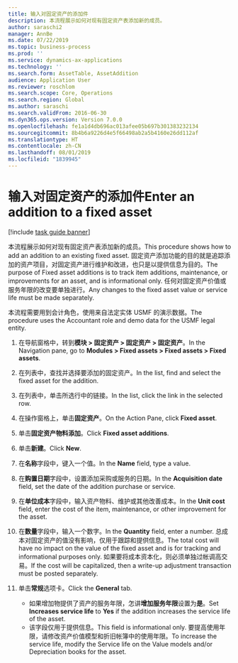 ```yaml
---
title: 输入对固定资产的添加件
description: 本流程展示如何对现有固定资产表添加新的成员。
author: saraschi2
manager: AnnBe
ms.date: 07/22/2019
ms.topic: business-process
ms.prod: ''
ms.service: dynamics-ax-applications
ms.technology: ''
ms.search.form: AssetTable, AssetAddition
audience: Application User
ms.reviewer: roschlom
ms.search.scope: Core, Operations
ms.search.region: Global
ms.author: saraschi
ms.search.validFrom: 2016-06-30
ms.dyn365.ops.version: Version 7.0.0
ms.openlocfilehash: fe1a1d4db696ac013afee05b697b301383232134
ms.sourcegitcommit: 8b4b6a9226d4e5f66498ab2a5b4160e26dd112af
ms.translationtype: HT
ms.contentlocale: zh-CN
ms.lasthandoff: 08/01/2019
ms.locfileid: "1839945"
---
```

# <a name="enter-an-addition-to-a-fixed-asset"></a><span data-ttu-id="d3ea4-103">输入对固定资产的添加件</span><span class="sxs-lookup"><span data-stu-id="d3ea4-103">Enter an addition to a fixed asset</span></span>

[!include [task guide banner](../../includes/task-guide-banner.md)]

<span data-ttu-id="d3ea4-104">本流程展示如何对现有固定资产表添加新的成员。</span><span class="sxs-lookup"><span data-stu-id="d3ea4-104">This procedure shows how to add an addition to an existing fixed asset.</span></span> <span data-ttu-id="d3ea4-105">固定资产添加功能的目的就是追踪添加的资产项目，对固定资产进行维护和改进，也只是以提供信息为目的。</span><span class="sxs-lookup"><span data-stu-id="d3ea4-105">The purpose of Fixed asset additions is to track item additions, maintenance, or improvements for an asset, and is informational only.</span></span> <span data-ttu-id="d3ea4-106">任何对固定资产价值或服务年限的改变要单独进行。</span><span class="sxs-lookup"><span data-stu-id="d3ea4-106">Any changes to the fixed asset value or service life must be made separately.</span></span>   

<span data-ttu-id="d3ea4-107">本流程需要用到会计角色，使用来自法定实体 USMF 的演示数据。</span><span class="sxs-lookup"><span data-stu-id="d3ea4-107">The procedure uses the Accountant role and demo data for the USMF legal entity.</span></span>

1. <span data-ttu-id="d3ea4-108">在导航窗格中，转到**模块 > 固定资产 > 固定资产 > 固定资产**。</span><span class="sxs-lookup"><span data-stu-id="d3ea4-108">In the Navigation pane, go to **Modules > Fixed assets > Fixed assets > Fixed assets**.</span></span>
2. <span data-ttu-id="d3ea4-109">在列表中，查找并选择要添加的固定资产。</span><span class="sxs-lookup"><span data-stu-id="d3ea4-109">In the list, find and select the fixed asset for the addition.</span></span>
3. <span data-ttu-id="d3ea4-110">在列表中，单击所选行中的链接。</span><span class="sxs-lookup"><span data-stu-id="d3ea4-110">In the list, click the link in the selected row.</span></span>
4. <span data-ttu-id="d3ea4-111">在操作窗格上，单击**固定资产**。</span><span class="sxs-lookup"><span data-stu-id="d3ea4-111">On the Action Pane, click **Fixed asset**.</span></span>
5. <span data-ttu-id="d3ea4-112">单击**固定资产物料添加**。</span><span class="sxs-lookup"><span data-stu-id="d3ea4-112">Click **Fixed asset additions**.</span></span>
6. <span data-ttu-id="d3ea4-113">单击**新建**。</span><span class="sxs-lookup"><span data-stu-id="d3ea4-113">Click **New**.</span></span>
7. <span data-ttu-id="d3ea4-114">在**名称**字段中，键入一个值。</span><span class="sxs-lookup"><span data-stu-id="d3ea4-114">In the **Name** field, type a value.</span></span>
8. <span data-ttu-id="d3ea4-115">在**购置日期**字段中，设置添加采购或服务的日期。</span><span class="sxs-lookup"><span data-stu-id="d3ea4-115">In the **Acquisition date** field, set the date of the addition purchase or service.</span></span>
9. <span data-ttu-id="d3ea4-116">在**单位成本**字段中，输入资产物料、维护或其他改善成本。</span><span class="sxs-lookup"><span data-stu-id="d3ea4-116">In the **Unit cost** field, enter the cost of the item, maintenance, or other improvement for the asset.</span></span>
10. <span data-ttu-id="d3ea4-117">在**数量**字段中，输入一个数字。</span><span class="sxs-lookup"><span data-stu-id="d3ea4-117">In the **Quantity** field, enter a number.</span></span> <span data-ttu-id="d3ea4-118">总成本对固定资产的值没有影响，仅用于跟踪和提供信息。</span><span class="sxs-lookup"><span data-stu-id="d3ea4-118">The total cost will have no impact on the value of the fixed asset and is for tracking and informational purposes only.</span></span> <span data-ttu-id="d3ea4-119">如果要将成本资本化，则必须单独过帐调高交易。</span><span class="sxs-lookup"><span data-stu-id="d3ea4-119">If the cost will be capitalized, then a write-up adjustment transaction must be posted separately.</span></span>  
11. <span data-ttu-id="d3ea4-120">单击**常规**选项卡。</span><span class="sxs-lookup"><span data-stu-id="d3ea4-120">Click the **General** tab.</span></span>

    * <span data-ttu-id="d3ea4-121">如果增加物提供了资产的服务年限，怎讲**增加服务年限**设置为**是**。</span><span class="sxs-lookup"><span data-stu-id="d3ea4-121">Set **Increases service life** to **Yes** if the addition increases the service life of the asset.</span></span>  
    * <span data-ttu-id="d3ea4-122">该字段仅用于提供信息。</span><span class="sxs-lookup"><span data-stu-id="d3ea4-122">This field is informational only.</span></span> <span data-ttu-id="d3ea4-123">要提高使用年限，请修改资产价值模型和折旧帐簿中的使用年限。</span><span class="sxs-lookup"><span data-stu-id="d3ea4-123">To increase the service life, modify the Service life on the Value models and/or Depreciation books for the asset.</span></span>  

